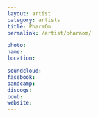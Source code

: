```yaml
---
layout: artist
category: artists
title: PharaOm
permalink: /artist/pharaom/

photo: 
name: 
location: 

soundcloud: 
fasebook: 
bandcamp: 
discogs: 
coub: 
website: 
---
```



